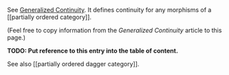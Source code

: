 See [Generalized Continuity](http://www.mathematics21.org/binaries/continuousness.pdf). It defines continuity for any morphisms of a [[partially ordered category]].

(Feel free to copy information from the _Generalized Continuity_ article to this page.)

**TODO: Put reference to this entry into the table of content.**

See also [[partially ordered dagger category]].